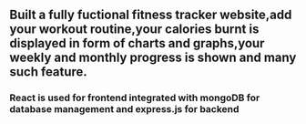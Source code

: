 
## Built a fully fuctional fitness tracker website,add your workout routine,your calories burnt is displayed in form of charts and graphs,your weekly and monthly progress is shown and many such feature.


### React is used for frontend integrated with mongoDB for database management and express.js for backend

